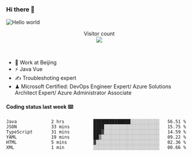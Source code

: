 ### Hi there 👋

<img src="https://raw.githubusercontent.com/sagar-viradiya/sagar-viradiya/master/resources/banner.png" alt="Hello world">
<p align="center"> 
  Visitor count<br/>
  <img src="https://profile-counter.glitch.me/youszoe/count.svg" />
</p>
<br/>

- 🍻 Work at Beijing 
- ⚡ Java Vue
- ✍️ Troubleshoting expert
- ♟  Microsoft Certified: DevOps Engineer Expert/ Azure Solutions Architect Expert/ Azure Administrator Associate

#### Coding status last week ⌨️

<!--START_SECTION:waka-->

```text
Java             2 hrs           ██████████████░░░░░░░░░░░   56.51 %
JSON             33 mins         ████░░░░░░░░░░░░░░░░░░░░░   15.75 %
TypeScript       31 mins         ███▓░░░░░░░░░░░░░░░░░░░░░   14.59 %
YAML             19 mins         ██▒░░░░░░░░░░░░░░░░░░░░░░   09.22 %
HTML             5 mins          ▓░░░░░░░░░░░░░░░░░░░░░░░░   02.36 %
XML              1 min           ░░░░░░░░░░░░░░░░░░░░░░░░░   00.66 %
```

<!--END_SECTION:waka-->

<br/>
<center><img src="http://ghchart.rshah.org/409ba5/yousazoe" alt="" /></center>


